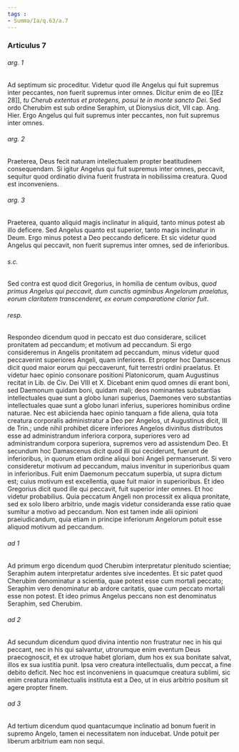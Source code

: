 ```yaml
---
tags : 
- Summa/Ia/q.63/a.7
---
```


### Articulus 7

###### arg. 1
Ad septimum sic proceditur. Videtur quod ille Angelus qui fuit supremus inter peccantes, non fuerit supremus inter omnes. Dicitur enim de eo [[Ez 28]], *tu Cherub extentus et protegens, posui te in monte sancto Dei*. Sed ordo Cherubim est sub ordine Seraphim, ut Dionysius dicit, VII cap. Ang. Hier. Ergo Angelus qui fuit supremus inter peccantes, non fuit supremus inter omnes.

###### arg. 2
Praeterea, Deus fecit naturam intellectualem propter beatitudinem consequendam. Si igitur Angelus qui fuit supremus inter omnes, peccavit, sequitur quod ordinatio divina fuerit frustrata in nobilissima creatura. Quod est inconveniens.

###### arg. 3
Praeterea, quanto aliquid magis inclinatur in aliquid, tanto minus potest ab illo deficere. Sed Angelus quanto est superior, tanto magis inclinatur in Deum. Ergo minus potest a Deo peccando deficere. Et sic videtur quod Angelus qui peccavit, non fuerit supremus inter omnes, sed de inferioribus.

###### s.c.
Sed contra est quod dicit Gregorius, in homilia de centum ovibus, *quod primus Angelus qui peccavit, dum cunctis agminibus Angelorum praelatus, eorum claritatem transcenderet, ex eorum comparatione clarior fuit*.

###### resp.
Respondeo dicendum quod in peccato est duo considerare, scilicet pronitatem ad peccandum; et motivum ad peccandum. Si ergo consideremus in Angelis pronitatem ad peccandum, minus videtur quod peccaverint superiores Angeli, quam inferiores. Et propter hoc Damascenus dicit quod maior eorum qui peccaverunt, fuit terrestri ordini praelatus. Et videtur haec opinio consonare positioni Platonicorum, quam Augustinus recitat in Lib. de Civ. Dei VIII et X. Dicebant enim quod omnes dii erant boni, sed Daemonum quidam boni, quidam mali; deos nominantes substantias intellectuales quae sunt a globo lunari superius, Daemones vero substantias intellectuales quae sunt a globo lunari inferius, superiores hominibus ordine naturae. Nec est abiicienda haec opinio tanquam a fide aliena, quia tota creatura corporalis administratur a Deo per Angelos, ut Augustinus dicit, III de Trin.; unde nihil prohibet dicere inferiores Angelos divinitus distributos esse ad administrandum inferiora corpora, superiores vero ad administrandum corpora superiora, supremos vero ad assistendum Deo. Et secundum hoc Damascenus dicit quod illi qui ceciderunt, fuerunt de inferioribus, in quorum etiam ordine aliqui boni Angeli permanserunt. Si vero consideretur motivum ad peccandum, maius invenitur in superioribus quam in inferioribus. Fuit enim Daemonum peccatum superbia, ut supra dictum est; cuius motivum est excellentia, quae fuit maior in superioribus. Et ideo Gregorius dicit quod ille qui peccavit, fuit superior inter omnes. Et hoc videtur probabilius. Quia peccatum Angeli non processit ex aliqua pronitate, sed ex solo libero arbitrio, unde magis videtur consideranda esse ratio quae sumitur a motivo ad peccandum. Non est tamen inde alii opinioni praeiudicandum, quia etiam in principe inferiorum Angelorum potuit esse aliquod motivum ad peccandum.

###### ad 1
Ad primum ergo dicendum quod Cherubim interpretatur plenitudo scientiae; Seraphim autem interpretatur ardentes sive incedentes. Et sic patet quod Cherubim denominatur a scientia, quae potest esse cum mortali peccato; Seraphim vero denominatur ab ardore caritatis, quae cum peccato mortali esse non potest. Et ideo primus Angelus peccans non est denominatus Seraphim, sed Cherubim.

###### ad 2
Ad secundum dicendum quod divina intentio non frustratur nec in his qui peccant, nec in his qui salvantur, utrorumque enim eventum Deus praecognoscit, et ex utroque habet gloriam, dum hos ex sua bonitate salvat, illos ex sua iustitia punit. Ipsa vero creatura intellectualis, dum peccat, a fine debito deficit. Nec hoc est inconveniens in quacumque creatura sublimi, sic enim creatura intellectualis instituta est a Deo, ut in eius arbitrio positum sit agere propter finem.

###### ad 3
Ad tertium dicendum quod quantacumque inclinatio ad bonum fuerit in supremo Angelo, tamen ei necessitatem non inducebat. Unde potuit per liberum arbitrium eam non sequi.

